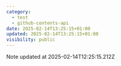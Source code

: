 ```yaml
---
category:
  - test
  - github-contents-api
date: 2025-02-14T13:25:15+01:00
updated: 2025-02-14T13:25:15+01:00
visibility: public
---
```


Note updated at 2025-02-14T12:25:15.212Z